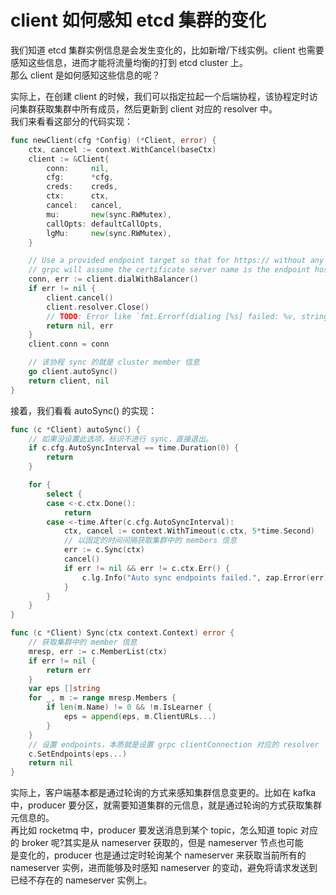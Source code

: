 # client 如何感知 etcd 集群的变化

我们知道 etcd 集群实例信息是会发生变化的，比如新增/下线实例。client 也需要感知这些信息，进而才能将流量均衡的打到 etcd cluster 上。<br>
那么 client 是如何感知这些信息的呢？<br>

实际上，在创建 client 的时候，我们可以指定拉起一个后端协程，该协程定时访问集群获取集群中所有成员，然后更新到 client 对应的 resolver 中。<br>
我们来看看这部分的代码实现：

```go
func newClient(cfg *Config) (*Client, error) {
	ctx, cancel := context.WithCancel(baseCtx)
	client := &Client{
		conn:     nil,
		cfg:      *cfg,
		creds:    creds,
		ctx:      ctx,
		cancel:   cancel,
		mu:       new(sync.RWMutex),
		callOpts: defaultCallOpts,
		lgMu:     new(sync.RWMutex),
	}

	// Use a provided endpoint target so that for https:// without any tls config given, then
	// grpc will assume the certificate server name is the endpoint host.
	conn, err := client.dialWithBalancer()
	if err != nil {
		client.cancel()
		client.resolver.Close()
		// TODO: Error like `fmt.Errorf(dialing [%s] failed: %v, strings.Join(cfg.Endpoints, ";"), err)` would help with debugging a lot.
		return nil, err
	}
	client.conn = conn

    // 该协程 sync 的就是 cluster member 信息
	go client.autoSync()
	return client, nil
}
```

接着，我们看看 autoSync() 的实现：
```go
func (c *Client) autoSync() {
	// 如果没设置此选项，标识不进行 sync，直接退出。
	if c.cfg.AutoSyncInterval == time.Duration(0) {
		return
	}

	for {
		select {
		case <-c.ctx.Done():
			return
		case <-time.After(c.cfg.AutoSyncInterval):
			ctx, cancel := context.WithTimeout(c.ctx, 5*time.Second)
			// 以固定的时间间隔获取集群中的 members 信息
			err := c.Sync(ctx)
			cancel()
			if err != nil && err != c.ctx.Err() {
				c.lg.Info("Auto sync endpoints failed.", zap.Error(err))
			}
		}
	}
}
```

```go
func (c *Client) Sync(ctx context.Context) error {
	// 获取集群中的 member 信息
	mresp, err := c.MemberList(ctx)
	if err != nil {
		return err
	}
	var eps []string
	for _, m := range mresp.Members {
		if len(m.Name) != 0 && !m.IsLearner {
			eps = append(eps, m.ClientURLs...)
		}
	}
	// 设置 endpoints，本质就是设置 grpc clientConnection 对应的 resolver
	c.SetEndpoints(eps...)
	return nil
}
```

实际上，客户端基本都是通过轮询的方式来感知集群信息变更的。比如在 kafka 中，producer 要分区，就需要知道集群的元信息，就是通过轮询的方式获取集群元信息的。<br>
再比如 rocketmq 中，producer 要发送消息到某个 topic，怎么知道 topic 对应的 broker 呢?其实是从 nameserver 获取的，但是 nameserver 节点也可能<br>
是变化的，producer 也是通过定时轮询某个 nameserver 来获取当前所有的 nameserver 实例，进而能够及时感知 nameserver 的变动，避免将请求发送到<br>
已经不存在的 nameserver 实例上。